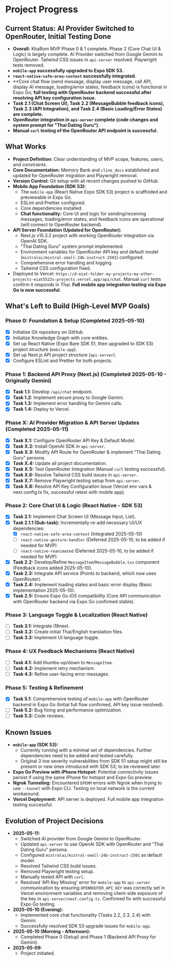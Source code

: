 # Project Progress

## Current Status: AI Provider Switched to OpenRouter, Initial Testing Done
- **Overall:** KhaRom MVP Phase 0 & 1 complete. Phase 2 (Core Chat UI & Logic) is largely complete. AI Provider switched from Google Gemini to OpenRouter. Tailwind CSS issues in `api-server` resolved. Playwright tests removed.
- **`mobile-app` successfully upgraded to Expo SDK 53.**
- **`react-native-safe-area-context` successfully integrated.**
- **Core chat flow (send message, display user message, call API, display AI message, loading/error states, feedback icons) is functional in Expo Go; **full testing with OpenRouter backend successful after resolving API key configuration issue.**
- **Task 2.1 (Chat Screen UI), Task 2.2 (MessageBubble feedback icons), Task 2.3 (API Integration), and Task 2.4 (Basic Loading/Error States) are complete.**
- **OpenRouter integration in `api-server` complete (code changes and system prompt for "Thai Dating Guru").**
- **Manual `curl` testing of the OpenRouter API endpoint is successful.**

## What Works
-   **Project Definition:** Clear understanding of MVP scope, features, users, and constraints.
-   **Core Documentation:** Memory Bank and `cline_docs` established and updated for OpenRouter migration and Playwright removal.
-   **Version Control:** Git setup with all recent changes pushed to GitHub.
-   **Mobile App Foundation (SDK 53):**
    -   The `mobile-app` (React Native Expo SDK 53) project is scaffolded and previewable in Expo Go.
    -   ESLint and Prettier configured.
    -   Core dependencies installed.
    -   **Chat functionality:** Core UI and logic for sending/receiving messages, loading/error states, and feedback icons are operational (will connect to OpenRouter backend).
-   **API Server Foundation (Updated for OpenRouter):**
    -   Next.js v15.3.2 project with working OpenRouter integration via OpenAI SDK.
    -   "Thai Dating Guru" system prompt implemented.
    -   Environment variables for OpenRouter API key and default model (`mistralai/mistral-small-24b-instruct-2501`) configured.
    -   Comprehensive error handling and logging.
    -   Tailwind CSS configuration fixed.
-   Deployed to Vercel: `https://d-eiat-folder-my-projects-my-other-projects-eiat5522s-projects.vercel.app/api/chat`. Manual `curl` tests confirm it responds in Thai. **Full mobile app integration testing via Expo Go is now successful.**

## What's Left to Build (High-Level MVP Goals)

### Phase 0: Foundation & Setup (Completed 2025-05-10)
-   [x] Initialize Git repository on GitHub.
-   [x] Initialize Knowledge Graph with core entities.
-   [x] Set up React Native (Expo Bare SDK 51, then upgraded to SDK 53) project structure (`mobile-app`).
-   [x] Set up Next.js API project structure (`api-server`).
-   [x] Configure ESLint and Prettier for both projects.

### Phase 1: Backend API Proxy (Next.js) (Completed 2025-05-10 - Originally Gemini)
-   [x] **Task 1.1:** Develop `/api/chat` endpoint.
-   [x] **Task 1.2:** Implement secure proxy to Google Gemini.
-   [x] **Task 1.3:** Implement error handling for Gemini calls.
-   [x] **Task 1.4:** Deploy to Vercel.

### Phase X: AI Provider Migration & API Server Updates (Completed 2025-05-11)
-   [x] **Task X.1:** Configure OpenRouter API Key & Default Model.
-   [x] **Task X.2:** Install OpenAI SDK in `api-server`.
-   [x] **Task X.3:** Modify API Route for OpenRouter & implement "Thai Dating Guru" persona.
-   [x] **Task X.4:** Update all project documentation.
-   [x] **Task X.5:** Test OpenRouter Integration (Manual `curl` testing successful).
-   [x] **Task X.6:** Resolve Tailwind CSS build issues in `api-server`.
-   [x] **Task X.7:** Remove Playwright testing setup from `api-server`.
-   [x] **Task X.8:** Resolve API Key Configuration Issue (Vercel env vars & next.config.ts fix, successful retest with mobile app).

### Phase 2: Core Chat UI & Logic (React Native - SDK 53)
-   [x] **Task 2.1:** Implement Chat Screen UI (Message Input, List).
-   [x] **Task 2.1.1 (Sub-task):** Incrementally re-add necessary UI/UX dependencies:
    -   [x] `react-native-safe-area-context` (Integrated 2025-05-10)
    -   [ ] `react-native-gesture-handler` (Deferred 2025-05-10, to be added if needed for MVP)
    -   [ ] `react-native-reanimated` (Deferred 2025-05-10, to be added if needed for MVP)
-   [x] **Task 2.2:** Develop/Refine `MessageItem`/`MessageBubble.tsx` component (Feedback icons added 2025-05-10).
-   [x] **Task 2.3:** Integrate API service (Points to backend, which now uses OpenRouter).
-   [x] **Task 2.4:** Implement loading states and basic error display (Basic implementation 2025-05-10).
-   [x] **Task 2.5:** Ensure Expo Go iOS compatibility (Core API communication with OpenRouter backend via Expo Go confirmed stable).

### Phase 3: Language Toggle & Localization (React Native)
-   [ ] **Task 3.1:** Integrate i18next.
-   [ ] **Task 3.2:** Create initial Thai/English translation files.
-   [ ] **Task 3.3:** Implement UI language toggle.

### Phase 4: UX Feedback Mechanisms (React Native)
-   [ ] **Task 4.1:** Add thumbs-up/down to `MessageItem`.
-   [ ] **Task 4.2:** Implement retry mechanism.
-   [ ] **Task 4.3:** Refine user-facing error messages.

### Phase 5: Testing & Refinement
-   [x] **Task 5.1:** Comprehensive testing of `mobile-app` with OpenRouter backend in Expo Go (Initial full flow confirmed, API key issue resolved).
-   [ ] **Task 5.2:** Bug fixing and performance optimization.
-   [ ] **Task 5.3:** Code reviews.

## Known Issues
-   **`mobile-app` (SDK 53):**
    -   Currently running with a minimal set of dependencies. Further dependencies need to be added and tested carefully.
    -   Original 3 low severity vulnerabilities from SDK 51 setup might still be present or new ones introduced with SDK 53; to be reviewed later.
-   **Expo Go Preview with iPhone Hotspot:** Potential connectivity issues persist if using the same iPhone for hotspot and Expo Go preview.
-   **Ngrok Tunneling:** Encountered `EPERM` errors with Ngrok when trying to use `--tunnel` with Expo CLI. Testing on local network is the current workaround.
-   **Vercel Deployment:** API server is deployed. Full mobile app integration testing successful.

## Evolution of Project Decisions
-   **2025-05-11:**
    -   Switched AI provider from Google Gemini to OpenRouter.
    -   Updated `api-server` to use OpenAI SDK with OpenRouter and "Thai Dating Guru" persona.
    -   Configured `mistralai/mistral-small-24b-instruct-2501` as default model.
    -   Resolved Tailwind CSS build issues.
    -   Removed Playwright testing setup.
    -   Manually tested API with `curl`.
    -   Resolved 'API Key Missing' error for `mobile-app` to `api-server` communication by ensuring `OPENROUTER_API_KEY` was correctly set in Vercel environment variables and removing client-side exposure of the key in `api-server/next.config.ts`. Confirmed fix with successful Expo Go testing.
-   **2025-05-10 (Evening):**
    -   Implemented core chat functionality (Tasks 2.2, 2.3, 2.4) with Gemini.
    -   Successfully resolved SDK 53 upgrade issues for `mobile-app`.
-   **2025-05-10 (Morning - Afternoon):**
    -   Completed Phase 0 (Setup) and Phase 1 (Backend API Proxy for Gemini).
-   **2025-05-09:**
    -   Project initiated.
